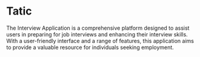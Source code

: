 # Tatic
The Interview Application is a comprehensive platform designed to assist users in preparing for job interviews and enhancing their interview skills. With a user-friendly interface and a range of features, this application aims to provide a valuable resource for individuals seeking employment.
